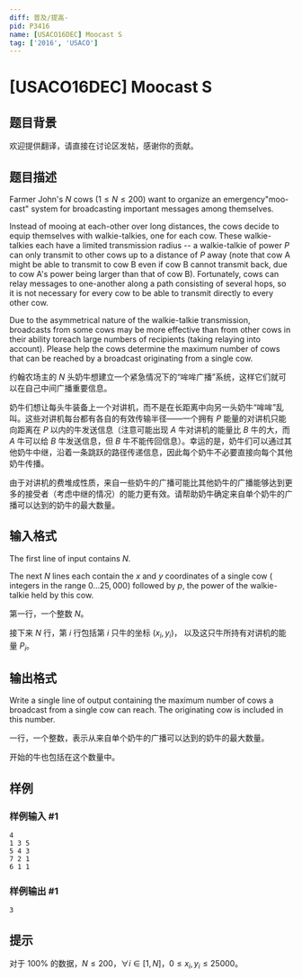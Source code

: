 ```yaml
---
diff: 普及/提高-
pid: P3416
name: [USACO16DEC] Moocast S
tag: ['2016', 'USACO']
---
```

# [USACO16DEC] Moocast S
## 题目背景

欢迎提供翻译，请直接在讨论区发帖，感谢你的贡献。

## 题目描述

Farmer John's $N$ cows ($1 \leq N \leq 200$) want to organize an emergency"moo-cast" system for broadcasting important messages among themselves.


Instead of mooing at each-other over long distances, the cows decide to equip themselves with walkie-talkies, one for each cow.  These walkie-talkies each have a limited transmission radius -- a walkie-talkie of power $P$ can only transmit to other cows up to a distance of $P$ away (note that cow A might be able to transmit to cow B even if cow B cannot transmit back, due to cow A's power being larger than that of cow B).  Fortunately, cows can relay messages to one-another along a path consisting of several hops, so it is not necessary for every cow to be able to transmit directly to every other cow.


Due to the asymmetrical nature of the walkie-talkie transmission, broadcasts from some cows may be more effective than from other cows in their ability toreach large numbers of recipients (taking relaying into account).  Please  help the cows determine the maximum number of cows that can be reached by a broadcast originating from a single cow.



约翰农场主的 $N$ 头奶牛想建立一个紧急情况下的“哞哞广播”系统，这样它们就可以在自己中间广播重要信息。


奶牛们想让每头牛装备上一个对讲机，而不是在长距离中向另一头奶牛“哞哞”乱叫。这些对讲机每台都有各自的有效传输半径——一个拥有 $P$ 能量的对讲机只能向距离在 $P$ 以内的牛发送信息（注意可能出现 $A$ 牛对讲机的能量比 $B$ 牛的大，而 $A$ 牛可以给 $B$ 牛发送信息，但 $B$ 牛不能传回信息）。幸运的是，奶牛们可以通过其他奶牛中继，沿着一条跳跃的路径传递信息，因此每个奶牛不必要直接向每个其他奶牛传播。


由于对讲机的费堆成性质，来自一些奶牛的广播可能比其他奶牛的广播能够达到更多的接受者（考虑中继的情况）的能力更有效。请帮助奶牛确定来自单个奶牛的广播可以达到的奶牛的最大数量。


## 输入格式

The first line of input contains $N$.


The next $N$ lines each contain the $x$ and $y$ coordinates of a single cow ( integers in the range $0 \ldots 25,000$) followed by $p$, the power of the walkie-talkie held by this cow.

第一行，一个整数 $N$。


接下来 $N$ 行，第 $i$ 行包括第 $i$ 只牛的坐标 $(x_i,y_i)$，
以及这只牛所持有对讲机的能量 $P_i$。
## 输出格式

Write a single line of output containing the maximum number of cows a broadcast from a single cow can reach.  The originating cow is included in this number.


一行，一个整数，表示从来自单个奶牛的广播可以达到的奶牛的最大数量。

开始的牛也包括在这个数量中。
## 样例

### 样例输入 #1
```
4
1 3 5
5 4 3
7 2 1
6 1 1
```
### 样例输出 #1
```
3
```
## 提示

对于 $100\%$ 的数据，$N\le200$，$\forall i \in [1,N]$，$0\le x_i,y_i\le25000$。
